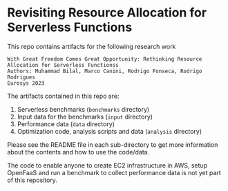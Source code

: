 # Revisiting Resource Allocation for Serverless Functions
This repo contains artifacts for the following research work

    With Great Freedom Comes Great Opportunity: Rethinking Resource Allocation for Serverless Functionss
    Authors: Muhammad Bilal, Marco Canini, Rodrigo Fonseca, Rodrigo Rodrigues
    Eurosys 2023

The artifacts contained in this repo are:
1. Serverless benchmarks (`benchmarks` directory)
2. Input data for the benchmarks (`input` directory)
3. Performance data (`data` directory)
4. Optimization code, analysis scripts and data (`analysis` directory)

Please see the README file in each sub-directory to get more information about the contents and how to use the code/data.

The code to enable anyone to create EC2 infrastructure in AWS, setup OpenFaaS and run a benchmark to collect performance data is not yet part of this repository. 
